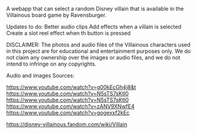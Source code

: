 A webapp that can select a random Disney villain that is available in the Villainous board game by Ravensburger.

Updates to do:
Better audio clips
Add effects when a villain is selected
Create a slot reel effect when th button is pressed

DISCLAIMER: The photos and audio files of the Villainous characters used in this project are for educational and entertainment purposes only. We do not claim any ownership over the images or audio files, and we do not intend to infringe on any copyrights.

Audio and images Sources:

https://www.youtube.com/watch?v=g00kEcGh4j8&t
https://www.youtube.com/watch?v=N5sTS7sKtI0
https://www.youtube.com/watch?v=N5sTS7sKtI0
https://www.youtube.com/watch?v=zANV9XNwfE4
https://www.youtube.com/watch?v=gogexxf2kEc

https://disney-villainous.fandom.com/wiki/Villain
